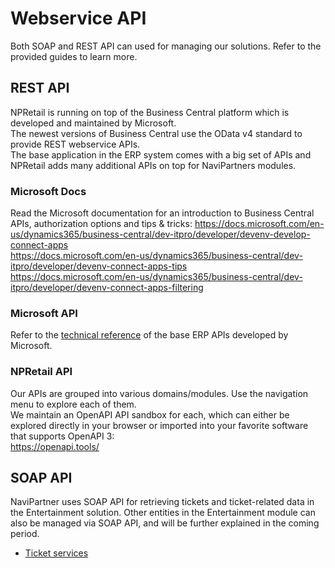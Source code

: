 # Webservice API 

Both SOAP and REST API can used for managing our solutions. Refer to the provided guides to learn more.

## REST API

NPRetail is running on top of the Business Central platform which is developed and maintained by Microsoft.  
The newest versions of Business Central use the OData v4 standard to provide REST webservice APIs.  
The base application in the ERP system comes with a big set of APIs and NPRetail adds many additional APIs on top for NaviPartners modules.

### Microsoft Docs

Read the Microsoft documentation for an introduction to Business Central APIs, authorization options and tips & tricks:
https://docs.microsoft.com/en-us/dynamics365/business-central/dev-itpro/developer/devenv-develop-connect-apps  
https://docs.microsoft.com/en-us/dynamics365/business-central/dev-itpro/developer/devenv-connect-apps-tips  
https://docs.microsoft.com/en-us/dynamics365/business-central/dev-itpro/developer/devenv-connect-apps-filtering

### Microsoft API

Refer to the [technical reference](https://docs.microsoft.com/en-us/dynamics365/business-central/dev-itpro/api-reference/v2.0/) of the base ERP APIs developed by Microsoft.  


### NPRetail API

Our APIs are grouped into various domains/modules. Use the navigation menu to explore each of them.  
We maintain an OpenAPI API sandbox for each, which can either be explored directly in your browser or imported into your favorite software that supports OpenAPI 3:  
https://openapi.tools/

## SOAP API

NaviPartner uses SOAP API for retrieving tickets and ticket-related data in the Entertainment solution. Other entities in the Entertainment module can also be managed via SOAP API, and will be further explained in the coming period.

- [Ticket services](../../entertainment/ticket/files/ticket_services_wsdl.xml)
